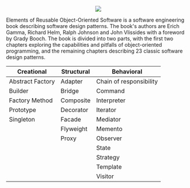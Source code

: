 <p align="center"><img src="https://github.com/VanHakobyan/DesignPatterns/blob/master/DP.jpg?raw=true"></p>

Elements of Reusable Object-Oriented Software is a software engineering book describing software design patterns. The book's authors are Erich Gamma, Richard Helm, Ralph Johnson and John Vlissides with a foreword by Grady Booch. The book is divided into two parts, with the first two chapters exploring the capabilities and pitfalls of object-oriented programming, and the remaining chapters describing 23 classic software design patterns.

Creational     |  Structural  | Behavioral 
---------------|--------------|-----------|
Abstract Factory|	Adapter     |Chain of responsibility
Builder	       |Bridge	      |Command	
Factory Method |Composite	    |Interpreter	
Prototype	     |Decorator	    |Iterator
Singleton      |Facade	      |Mediator	
&nbsp;         |Flyweight	    |Memento	
&nbsp;         | Proxy        |Observer	
&nbsp;         |&nbsp;        |State	
&nbsp;         | &nbsp;       |Strategy	
&nbsp;         |&nbsp;        |Template 
&nbsp;         |&nbsp;        |Visitor












